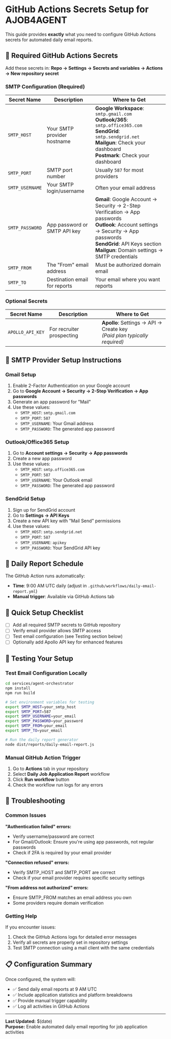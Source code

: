 # GitHub Actions Secrets Setup for AJOB4AGENT

This guide provides **exactly** what you need to configure GitHub Actions secrets for automated daily email reports.

## 📧 Required GitHub Actions Secrets

Add these secrets in: **Repo → Settings → Secrets and variables → Actions → New repository secret**

### SMTP Configuration (Required)

| Secret Name | Description | Where to Get |
|-------------|-------------|--------------|
| `SMTP_HOST` | Your SMTP provider hostname | **Google Workspace**: `smtp.gmail.com`<br>**Outlook/365**: `smtp.office365.com`<br>**SendGrid**: `smtp.sendgrid.net`<br>**Mailgun**: Check your dashboard<br>**Postmark**: Check your dashboard |
| `SMTP_PORT` | SMTP port number | Usually `587` for most providers |
| `SMTP_USERNAME` | Your SMTP login/username | Often your email address |
| `SMTP_PASSWORD` | App password or SMTP API key | **Gmail**: Google Account → Security → 2-Step Verification → App passwords<br>**Outlook**: Account settings → Security → App passwords<br>**SendGrid**: API Keys section<br>**Mailgun**: Domain settings → SMTP credentials |
| `SMTP_FROM` | The "From" email address | Must be authorized domain email |
| `SMTP_TO` | Destination email for reports | Your email where you want reports |

### Optional Secrets

| Secret Name | Description | Where to Get |
|-------------|-------------|--------------|
| `APOLLO_API_KEY` | For recruiter prospecting | **Apollo**: Settings → API → Create key<br>*(Paid plan typically required)* |

## 🔧 SMTP Provider Setup Instructions

### Gmail Setup
1. Enable 2-Factor Authentication on your Google account
2. Go to **Google Account → Security → 2-Step Verification → App passwords**
3. Generate an app password for "Mail"
4. Use these values:
   - `SMTP_HOST`: `smtp.gmail.com`
   - `SMTP_PORT`: `587`
   - `SMTP_USERNAME`: Your Gmail address
   - `SMTP_PASSWORD`: The generated app password

### Outlook/Office365 Setup
1. Go to **Account settings → Security → App passwords**
2. Create a new app password
3. Use these values:
   - `SMTP_HOST`: `smtp.office365.com`
   - `SMTP_PORT`: `587`
   - `SMTP_USERNAME`: Your Outlook email
   - `SMTP_PASSWORD`: The generated app password

### SendGrid Setup
1. Sign up for SendGrid account
2. Go to **Settings → API Keys**
3. Create a new API key with "Mail Send" permissions
4. Use these values:
   - `SMTP_HOST`: `smtp.sendgrid.net`
   - `SMTP_PORT`: `587`
   - `SMTP_USERNAME`: `apikey`
   - `SMTP_PASSWORD`: Your SendGrid API key

## 📅 Daily Report Schedule

The GitHub Action runs automatically:
- **Time**: 9:00 AM UTC daily (adjust in `.github/workflows/daily-email-report.yml`)
- **Manual trigger**: Available via GitHub Actions tab

## 🚀 Quick Setup Checklist

- [ ] Add all required SMTP secrets to GitHub repository
- [ ] Verify email provider allows SMTP access
- [ ] Test email configuration (see Testing section below)
- [ ] Optionally add Apollo API key for enhanced features

## 🧪 Testing Your Setup

### Test Email Configuration Locally
```bash
cd services/agent-orchestrator
npm install
npm run build

# Set environment variables for testing
export SMTP_HOST=your_smtp_host
export SMTP_PORT=587
export SMTP_USERNAME=your_email
export SMTP_PASSWORD=your_password
export SMTP_FROM=your_email
export SMTP_TO=your_email

# Run the daily report generator
node dist/reports/daily-email-report.js
```

### Manual GitHub Action Trigger
1. Go to **Actions** tab in your repository
2. Select **Daily Job Application Report** workflow  
3. Click **Run workflow** button
4. Check the workflow run logs for any errors

## 📝 Troubleshooting

### Common Issues

**"Authentication failed" errors:**
- Verify username/password are correct
- For Gmail/Outlook: Ensure you're using app passwords, not regular passwords
- Check if 2FA is required by your email provider

**"Connection refused" errors:**
- Verify SMTP_HOST and SMTP_PORT are correct
- Check if your email provider requires specific security settings

**"From address not authorized" errors:**
- Ensure SMTP_FROM matches an email address you own
- Some providers require domain verification

### Getting Help

If you encounter issues:
1. Check the GitHub Actions logs for detailed error messages
2. Verify all secrets are properly set in repository settings
3. Test SMTP connection using a mail client with the same credentials

## 📋 Configuration Summary

Once configured, the system will:
- ✅ Send daily email reports at 9 AM UTC
- ✅ Include application statistics and platform breakdowns
- ✅ Provide manual trigger capability
- ✅ Log all activities in GitHub Actions

---

**Last Updated:** $(date)  
**Purpose:** Enable automated daily email reporting for job application activities